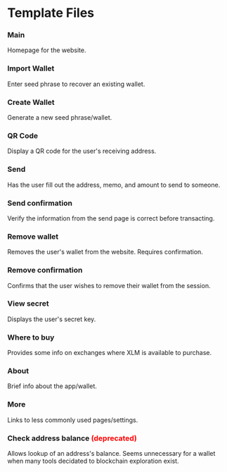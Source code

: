 <h1>Template Files</h1>

<h3>Main</h3>
Homepage for the website.

<h3>Import Wallet</h3>
Enter seed phrase to recover an existing wallet.

<h3>Create Wallet</h3>
Generate a new seed phrase/wallet.

<h3>QR Code</h3>
Display a QR code for the user's receiving address.

<h3>Send</h3>
Has the user fill out the address, memo, and amount to send to someone.

<h3>Send confirmation</h3>
Verify the information from the send page is correct before transacting.

<h3>Remove wallet</h3>
Removes the user's wallet from the website. Requires confirmation.

<h3>Remove confirmation</h3>
Confirms that the user wishes to remove their wallet from the session.

<h3>View secret</h3>
Displays the user's secret key.

<h3>Where to buy</h3>
Provides some info on exchanges where XLM is available to purchase.

<h3>About</h3>
Brief info about the app/wallet.

<h3>More</h3>
Links to less commonly used pages/settings.

<h3>Check address balance <span style="color:red;"> (deprecated)</span> </h3>
Allows lookup of an address's balance. Seems unnecessary for a wallet when many tools decidated to blockchain exploration exist.
